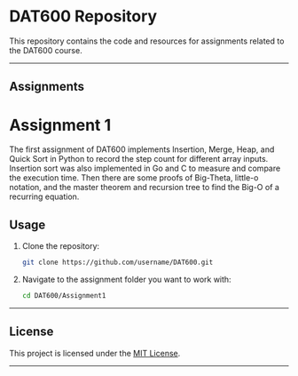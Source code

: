 # DAT600 Repository
This repository contains the code and resources for assignments related to the DAT600 course.

---

## Assignments
 # Assignment 1
   The first assignment of DAT600 implements Insertion, Merge, Heap, and Quick Sort in Python to
record the step count for different array inputs. Insertion sort was also implemented in Go and C to
measure and compare the execution time. Then there are some proofs of Big-Theta, little-o notation,
and the master theorem and recursion tree to find the Big-O of a recurring equation.

## Usage

1. Clone the repository:
   ```bash
   git clone https://github.com/username/DAT600.git
   ```

2. Navigate to the assignment folder you want to work with:
   ```bash
   cd DAT600/Assignment1
   ```

---

## License

This project is licensed under the [MIT License](LICENSE).

---

